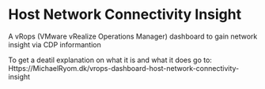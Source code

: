 # Host Network Connectivity Insight
A vRops (VMware vRealize Operations Manager) dashboard to gain network insight via CDP informantion

To get a deatil explanation on what it is and what it does go to:
Https://MichaelRyom.dk/vrops-dashboard-host-network-connectivity-insight
